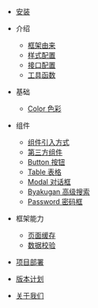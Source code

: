 * [安装](./new/install.md)

* 介绍

  * [框架由来](./new/origin.md)
  * [样式配置](./new/themes.md)
  * [接口配置](./new/api.md)
  * [工具函数](./new/open-js.md)

* 基础

  * [Color 色彩](./new/color.md)

* 组件

  * [组件引入方式](./new/import-component.md)
  * [第三方组件](./new/quote-component.md)
  * [Button 按钮](./new/component/button.md)
  * [Table 表格](./new/component/table.md)
  * [Modal 对话框](./new/component/modal.md)
  * [Byakugan 高级搜索](./new/component/byakugan.md)
  * [Password 密码框](./new/component/password.md)
  

* 框架能力

  * [页面缓存](./new/cache.md)
  * [数据校验](./new/validate.md)
 
* [项目部署](./new/autodeploy.md)
* [版本计划](./new/next-version.md)
* [关于我们](./new/about-as.md)
